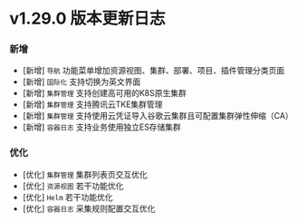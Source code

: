 # v1.29.0 版本更新日志
### 新增
- [新增] `导航` 功能菜单增加资源视图、集群、部署、项目、插件管理分类页面
- [新增] `国际化` 支持切换为英文界面
- [新增] `集群管理` 支持创建高可用的K8S原生集群
- [新增] `集群管理` 支持腾讯云TKE集群管理
- [新增] `集群管理` 支持使用云凭证导入谷歌云集群且可配置集群弹性伸缩（CA）
- [新增] `容器日志` 支持业务使用独立ES存储集群
### 优化
- [优化] `集群管理` 集群列表页交互优化
- [优化] `资源视图` 若干功能优化
- [优化] `Helm` 若干功能优化
- [优化] `容器日志` 采集规则配置交互优化
